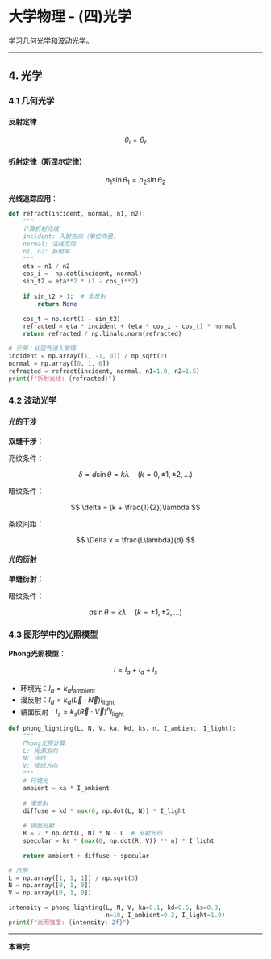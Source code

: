 # 大学物理 - (四)光学

学习几何光学和波动光学。

---

## 4. 光学

### 4.1 几何光学

#### 反射定律

$$
\theta_i = \theta_r
$$

#### 折射定律（斯涅尔定律）

$$
n_1 \sin \theta_1 = n_2 \sin \theta_2
$$

**光线追踪应用**：

```python
def refract(incident, normal, n1, n2):
    """
    计算折射光线
    incident: 入射方向（单位向量）
    normal: 法线方向
    n1, n2: 折射率
    """
    eta = n1 / n2
    cos_i = -np.dot(incident, normal)
    sin_t2 = eta**2 * (1 - cos_i**2)
    
    if sin_t2 > 1:  # 全反射
        return None
    
    cos_t = np.sqrt(1 - sin_t2)
    refracted = eta * incident + (eta * cos_i - cos_t) * normal
    return refracted / np.linalg.norm(refracted)

# 示例：从空气进入玻璃
incident = np.array([1, -1, 0]) / np.sqrt(2)
normal = np.array([0, 1, 0])
refracted = refract(incident, normal, n1=1.0, n2=1.5)
print(f"折射光线: {refracted}")
```

### 4.2 波动光学

#### 光的干涉

**双缝干涉**：

亮纹条件：

$$
\delta = d\sin\theta = k\lambda \quad (k = 0, \pm 1, \pm 2, ...)
$$

暗纹条件：

$$
\delta = (k + \frac{1}{2})\lambda
$$

条纹间距：

$$
\Delta x = \frac{L\lambda}{d}
$$

#### 光的衍射

**单缝衍射**：

暗纹条件：

$$
a\sin\theta = k\lambda \quad (k = \pm 1, \pm 2, ...)
$$

### 4.3 图形学中的光照模型

**Phong光照模型**：

$$
I = I_a + I_d + I_s
$$

- 环境光：$I_a = k_a I_{\text{ambient}}$
- 漫反射：$I_d = k_d (\vec{L} \cdot \vec{N}) I_{\text{light}}$
- 镜面反射：$I_s = k_s (\vec{R} \cdot \vec{V})^n I_{\text{light}}$

```python
def phong_lighting(L, N, V, ka, kd, ks, n, I_ambient, I_light):
    """
    Phong光照计算
    L: 光源方向
    N: 法线
    V: 视线方向
    """
    # 环境光
    ambient = ka * I_ambient
    
    # 漫反射
    diffuse = kd * max(0, np.dot(L, N)) * I_light
    
    # 镜面反射
    R = 2 * np.dot(L, N) * N - L  # 反射光线
    specular = ks * (max(0, np.dot(R, V)) ** n) * I_light
    
    return ambient + diffuse + specular

# 示例
L = np.array([1, 1, 1]) / np.sqrt(3)
N = np.array([0, 1, 0])
V = np.array([0, 1, 0])

intensity = phong_lighting(L, N, V, ka=0.1, kd=0.6, ks=0.3, 
                           n=10, I_ambient=0.2, I_light=1.0)
print(f"光照强度: {intensity:.2f}")
```

---

**本章完**